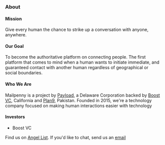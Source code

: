 ### About

#### Mission

Give every human the chance to strike up a conversation with anyone, anywhere.

#### Our Goal

To become the authoritative platform on connecting people. The first platform that comes to mind when a human wants to initiate immediate, and guaranteed contact with another human regardless of geographical or social boundaries.

#### Who We Are

Mailpenny is a project by [Payload](http://payload.tech), a Delaware Corporation backed by [Boost VC](https://www.boost.vc), California and [Plan9](http://plan9.pitb.gov.pk), Pakistan. Founded in 2015, we're a technology company focused on making human interactions easier with technology

#### Investors

- Boost VC

Find us on [Angel List](https://angel.co/mailpenny). If you'd like to chat, send us an [email](founders@mailpenny.com) 
